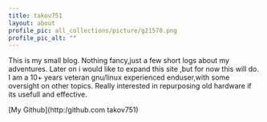 ```yaml
---
title: takov751
layout: about
profile_pic: all_collections/picture/g21570.png
profile_pic_alt: ""
---
```


This is my small blog. Nothing fancy,just a few short logs about my adventures.
Later on i would like to expand this site ,but for now this will do.
I am a 10+ years veteran gnu/linux experienced enduser,with some oversight on other topics. Really interested in repurposing old hardware if its usefull and effective.

[My Github](http:/github.com takov751)                                                                                                                                                                                                                                                                                                                                                                                                                                                                                                                                                                                                                                                                                                                        